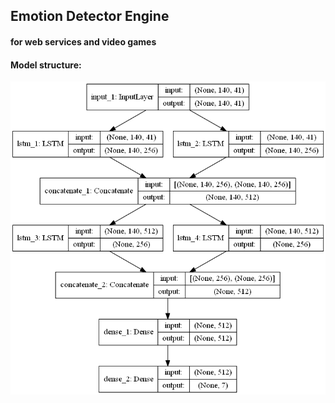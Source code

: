## Emotion Detector Engine 
#### for web services and video games



#### Model structure:
![model structure](model.png)
